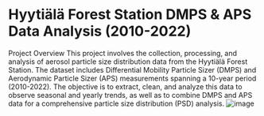 # Hyytiälä Forest Station DMPS & APS Data Analysis (2010-2022)

Project Overview
This project involves the collection, processing, and analysis of aerosol particle size distribution data from the Hyytiälä Forest Station. The dataset includes Differential Mobility Particle Sizer (DMPS) and Aerodynamic Particle Sizer (APS) measurements spanning a 10-year period (2010-2022). The objective is to extract, clean, and analyze this data to observe seasonal and yearly trends, as well as to combine DMPS and APS data for a comprehensive particle size distribution (PSD) analysis.
![image](https://github.com/user-attachments/assets/ff018f78-20bf-4b68-b9de-cbf514f2030a)
